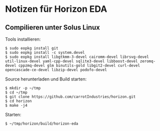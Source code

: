 Notizen für Horizon EDA
=======================

## Compilieren unter Solus Linux

Tools installieren:

    $ sudo eopkg install git
    $ sudo eopkg install -c system.devel
    $ sudo eopkg install libgtkmm-3-devel cairomm-devel librsvg-devel util-linux-devel yaml-cpp-devel sqlite3-devel libboost-devel zeromq-devel cppzmq-devel glm binutils-gold libgit2-devel curl-devel opencascade-ce-devel libzip-devel podofo-devel


Source herunterladen und Build starten:

    $ mkdir -p ~/tmp
    $ cd ~/tmp
    $ git clone https://github.com/carrotIndustries/horizon.git
    $ cd horizon
    $ make -j4


Starten:

    $ ~/tmp/horizon/build/horizon-eda
